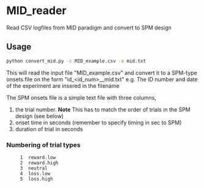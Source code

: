 # MID_reader
Read CSV logfiles from MID paradigm and convert to SPM design


## Usage 

```sh
python convert_mid.py -c MID_example.csv -o mid.txt
```

This will read the input file "MID_example.csv" and convert it to a
SPM-type onsets file on the form "id_<id_num>_<datestr>_mid.txt" e.g. 
The ID number and date of the experiment are insered in the filename 

The SPM onsets file is a simple text file with three columns, 
1. the trial number. **Note** This has to match the order of trials in the SPM design (see below) 
2. onset time in seconds (remember to specify timing in sec to SPM)
3. duration of trial in seconds

### Numbering of trial types
```
     1  reward.low
     2  reward.high
     3  neutral
     4  loss.low
     5  loss.high
```

